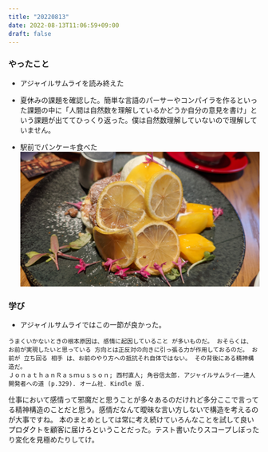 ```yaml
---
title: "20220813"
date: 2022-08-13T11:06:59+09:00
draft: false
---
```



### やったこと
- アジャイルサムライを読み終えた
- 夏休みの課題を確認した。簡単な言語のパーサーやコンパイラを作るといった課題の中に「人間は自然数を理解しているかどうか自分の意見を書け」という課題が出ててひっくり返った。僕は自然数理解していないので理解していません。

- 駅前でパンケーキ食べた
![](https://github.com/QWYNG/images/blob/main/PXL_20220813_052429250.jpg?raw=true)


### 学び
- アジャイルサムライではこの一節が良かった。

```
うまくいかないときの根本原因は、感情に起因していること が多いものだ。 おそらくは、 お前が実現したいと思っている 方向とは正反対の向きに引っ張る力が作用しておるのだ。 お前が 立ち回る 相手 は、お前のやり方への抵抗それ自体ではない。 その背後にある精神構造だ。
ＪｏｎａｔｈａｎＲａｓｍｕｓｓｏｎ; 西村直人; 角谷信太郎. アジャイルサムライ――達人開発者への道 (p.329). オーム社. Kindle 版.
```

仕事において感情って邪魔だと思うことが多々あるのだけれど多分ここで言ってる精神構造のことだと思う。感情だなんて曖昧な言い方しないで構造を考えるのが大事ですね。
本のまとめとしては常に考え続けていろんなことを試して良いプロダクトを顧客に届けろということだった。テスト書いたりスコープしぼったり変化を見極めたりしてけ。
